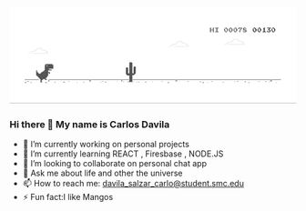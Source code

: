 ![image](https://github.com/Shadezs/Shadezs/blob/master/dino.gif)
### Hi there 👋 My name is Carlos Davila
- 🔭 I’m currently working on personal projects 
- 🌱 I’m currently learning REACT , Firesbase , NODE.JS
- 👯 I’m looking to collaborate on personal chat app
- 💬 Ask me about life and other the universe 
- 📫 How to reach me: davila_salzar_carlo@student.smc.edu
- ⚡ Fun fact:I like Mangos
